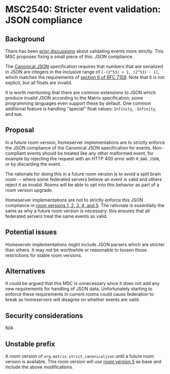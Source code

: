 # MSC2540: Stricter event validation: JSON compliance

## Background

There has been [prior discussions](https://github.com/matrix-org/matrix-doc/issues/1646)
about validating events more strictly. This MSC proposes fixing a small piece of
this: JSON compliance.

The [Canonical JSON](https://matrix.org/docs/spec/appendices#canonical-json)
specification requires that numbers that are serialized in JSON are integers in
the inclusive range of `[-(2^53) + 1, (2^53) - 1]`, which matches the requirements of
[section 6 of RFC 7159](https://tools.ietf.org/html/rfc7159). Note that it is
not explicit, but all floats are invalid.

It is worth mentioning that there are common extensions to JSON which produce 
invalid JSON according to the Matrix specification; some programming languages
even support these by default. One common additional feature is handling
"special" float values: `Infinity`, `-Infinity`, and `NaN`.


## Proposal

In a future room version, homeserver implementations are to strictly enforce
the JSON compliance of the Canonical JSON specification for events.
Non-compliant events should be treated like any other malformed event, 
for example by rejecting the request with an HTTP 400 error with `M_BAD_JSON`,
or by discarding the event.

The rationale for doing this in a future room version is to avoid a split brain
room -- where some federated servers believe an event is valid and others reject
it as invalid. Rooms will be able to opt into this behavior as part of a room
version upgrade.

Homeserver implementations are not to strictly enforce this JSON compliance in
[room versions 1, 2, 3, 4, and 5](https://matrix.org/docs/spec/#complete-list-of-room-versions).
The rationale is essentially the same as why a future room version is necessary:
this ensures that all federated servers treat the same events as valid.


## Potential issues

Homeserver implementations might include JSON parsers which are stricter than
others. It may not be worthwhile or reasonable to loosen those restrictions for
stable room versions. 


## Alternatives

It could be argued that this MSC is unnecessary since it does not add any new
requirements for handling of JSON data. Unfortunately starting to enforce these 
requirements in current rooms could cause federation to break as homeservers
will disagree on whether events are valid.


## Security considerations

N/A


## Unstable prefix

A room version of `org.matrix.strict_canonicaljson` until a future room version
is available. This room version will use
[room version 5](https://matrix.org/docs/spec/rooms/v5) as base and include the
above modifications.
